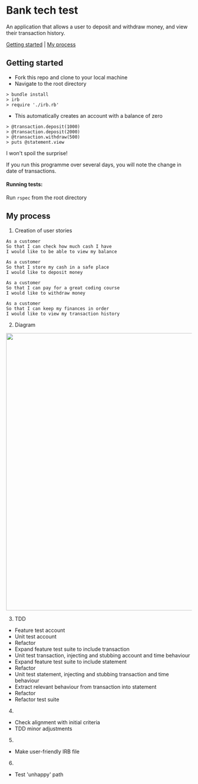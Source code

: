 # Bank tech test

An application that allows a user to deposit and withdraw money, and view their transaction history.

[Getting started](#getting-started)  | [My process](#my-process)


## Getting started

* Fork this repo and clone to your local machine
* Navigate to the root directory

```
> bundle install
> irb
> require './irb.rb'
```
* This automatically creates an account with a balance of zero
```
> @transaction.deposit(1000)
> @transaction.deposit(2000)
> @transaction.withdraw(500)
> puts @statement.view
```
I won't spoil the surprise!

If you run this programme over several days, you will note the change in date of transactions.

#### Running tests:

Run
``` rspec ```
from the root directory

## My process

1. Creation of user stories

```
As a customer
So that I can check how much cash I have
I would like to be able to view my balance
```
```
As a customer
So that I store my cash in a safe place
I would like to deposit money
```
```
As a customer
So that I can pay for a great coding course
I would like to withdraw money
```
```
As a customer
So that I can keep my finances in order
I would like to view my transaction history
```
2. Diagram
<img src="/assets/images/diagram_bank_tech_test.png" width="750px" />

3. TDD
- Feature test account
- Unit test account
- Refactor
- Expand feature test suite to include transaction
- Unit test transaction, injecting and stubbing account and time behaviour
- Expand feature test suite to include statement
- Refactor
- Unit test statement, injecting and stubbing transaction and time behaviour
- Extract relevant behaviour from transaction into statement
- Refactor
- Refactor test suite

4.
- Check alignment with initial criteria
- TDD minor adjustments

5.
- Make user-friendly IRB file

6.
- Test 'unhappy' path
